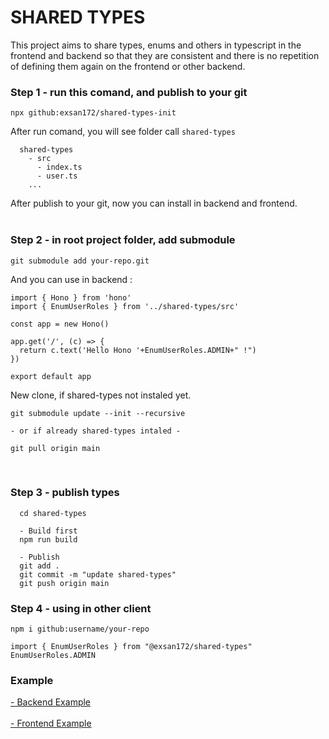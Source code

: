 <h1>SHARED TYPES</h1>
<span>This project aims to share types, enums and others in typescript in the frontend and backend so that they are consistent and there is no repetition of defining them again on the frontend or other backend.<span>
<br/>
<h3>Step 1 - run this comand, and publish to your git</h3>

```
npx github:exsan172/shared-types-init
```

<span>After run comand, you will see folder call `shared-types`</span>

```
  shared-types
    - src
      - index.ts
      - user.ts
    ...
```

<span>After publish to your git, now you can install in backend and frontend.</span>
<br/>
<br/>

<h3>Step 2 - in root project folder, add submodule</h3>

```
git submodule add your-repo.git
```

<span>And you can use in backend :</span>

```
import { Hono } from 'hono'
import { EnumUserRoles } from '../shared-types/src'

const app = new Hono()

app.get('/', (c) => {
  return c.text('Hello Hono '+EnumUserRoles.ADMIN+" !")
})

export default app
```

<span>New clone, if shared-types not instaled yet.</span>

```
git submodule update --init --recursive

- or if already shared-types intaled -

git pull origin main
```

<br/>
<h3>Step 3 - publish types</h3>

```
  cd shared-types

  - Build first
  npm run build

  - Publish
  git add .
  git commit -m "update shared-types"
  git push origin main
```

<h3>Step 4 - using in other client</h3>

```
npm i github:username/your-repo

import { EnumUserRoles } from "@exsan172/shared-types"
EnumUserRoles.ADMIN
```

<h3>Example</h3>

<a href="">- Backend Example</a>
<br/>
<br/>
<a href="">- Frontend Example</a>

